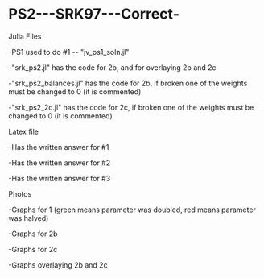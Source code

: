 # PS2---SRK97---Correct-

Julia Files

-PS1 used to do #1 -- "jv_ps1_soln.jl"

-"srk_ps2.jl" has the code for 2b, and for overlaying 2b and 2c

-"srk_ps2_balances.jl" has the code for 2b, if broken one of the weights must be changed to 0 (it is commented)

-"srk_ps2_2c.jl" has the code for 2c, if broken one of the weights must be changed to 0 (it is commented)




Latex file

-Has the written answer for #1

-Has the written answer for #2

-Has the written answer for #3




Photos

-Graphs for 1 (green means parameter was doubled, red means parameter was halved)

-Graphs for 2b

-Graphs for 2c

-Graphs overlaying 2b and 2c

